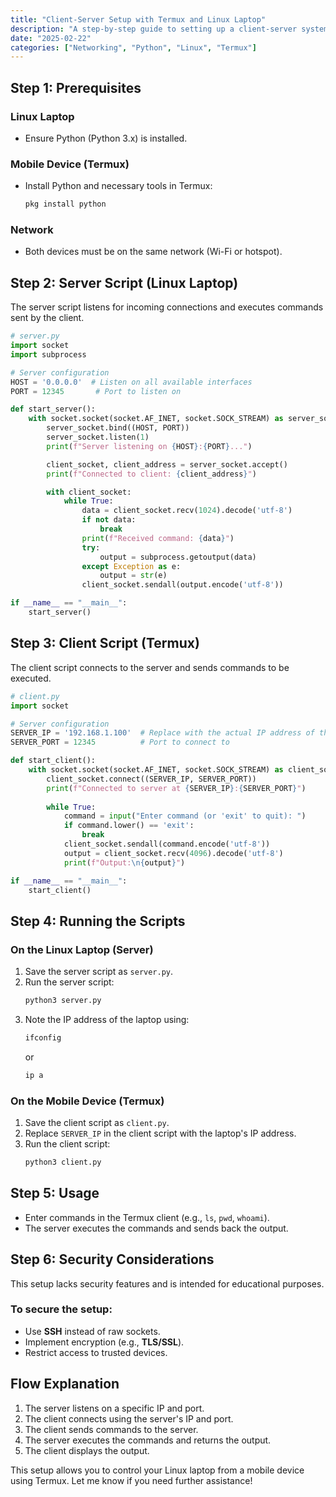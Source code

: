 ```yaml
---
title: "Client-Server Setup with Termux and Linux Laptop"
description: "A step-by-step guide to setting up a client-server system using a Linux laptop and a mobile device with Termux."
date: "2025-02-22"
categories: ["Networking", "Python", "Linux", "Termux"]
---
```


## Step 1: Prerequisites

### Linux Laptop
- Ensure Python (Python 3.x) is installed.

### Mobile Device (Termux)
- Install Python and necessary tools in Termux:
  ```bash
  pkg install python
  ```

### Network
- Both devices must be on the same network (Wi-Fi or hotspot).

## Step 2: Server Script (Linux Laptop)
The server script listens for incoming connections and executes commands sent by the client.

```python
# server.py
import socket
import subprocess

# Server configuration
HOST = '0.0.0.0'  # Listen on all available interfaces
PORT = 12345       # Port to listen on

def start_server():
    with socket.socket(socket.AF_INET, socket.SOCK_STREAM) as server_socket:
        server_socket.bind((HOST, PORT))
        server_socket.listen(1)
        print(f"Server listening on {HOST}:{PORT}...")

        client_socket, client_address = server_socket.accept()
        print(f"Connected to client: {client_address}")

        with client_socket:
            while True:
                data = client_socket.recv(1024).decode('utf-8')
                if not data:
                    break
                print(f"Received command: {data}")
                try:
                    output = subprocess.getoutput(data)
                except Exception as e:
                    output = str(e)
                client_socket.sendall(output.encode('utf-8'))

if __name__ == "__main__":
    start_server()
```

## Step 3: Client Script (Termux)
The client script connects to the server and sends commands to be executed.

```python
# client.py
import socket

# Server configuration
SERVER_IP = '192.168.1.100'  # Replace with the actual IP address of the Linux laptop
SERVER_PORT = 12345          # Port to connect to

def start_client():
    with socket.socket(socket.AF_INET, socket.SOCK_STREAM) as client_socket:
        client_socket.connect((SERVER_IP, SERVER_PORT))
        print(f"Connected to server at {SERVER_IP}:{SERVER_PORT}")
        
        while True:
            command = input("Enter command (or 'exit' to quit): ")
            if command.lower() == 'exit':
                break
            client_socket.sendall(command.encode('utf-8'))
            output = client_socket.recv(4096).decode('utf-8')
            print(f"Output:\n{output}")

if __name__ == "__main__":
    start_client()
```

## Step 4: Running the Scripts

### On the Linux Laptop (Server)
1. Save the server script as `server.py`.
2. Run the server script:
   ```bash
   python3 server.py
   ```
3. Note the IP address of the laptop using:
   ```bash
   ifconfig
   ```
   or
   ```bash
   ip a
   ```

### On the Mobile Device (Termux)
1. Save the client script as `client.py`.
2. Replace `SERVER_IP` in the client script with the laptop's IP address.
3. Run the client script:
   ```bash
   python3 client.py
   ```

## Step 5: Usage
- Enter commands in the Termux client (e.g., `ls`, `pwd`, `whoami`).
- The server executes the commands and sends back the output.

## Step 6: Security Considerations
This setup lacks security features and is intended for educational purposes.

### To secure the setup:
- Use **SSH** instead of raw sockets.
- Implement encryption (e.g., **TLS/SSL**).
- Restrict access to trusted devices.

## Flow Explanation
1. The server listens on a specific IP and port.
2. The client connects using the server's IP and port.
3. The client sends commands to the server.
4. The server executes the commands and returns the output.
5. The client displays the output.

This setup allows you to control your Linux laptop from a mobile device using Termux. Let me know if you need further assistance!
